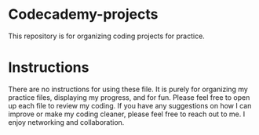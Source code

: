 # Codecademy-projects
This repository is for organizing coding projects for practice. 

# Instructions
There are no instructions for using these file. It is purely for organizing my practice files, displaying my progress, and for fun. Please feel free to open up each file to review my coding. If you have any suggestions on how I can improve or make my coding cleaner, please feel free to reach out to me. I enjoy networking and collaboration. 

